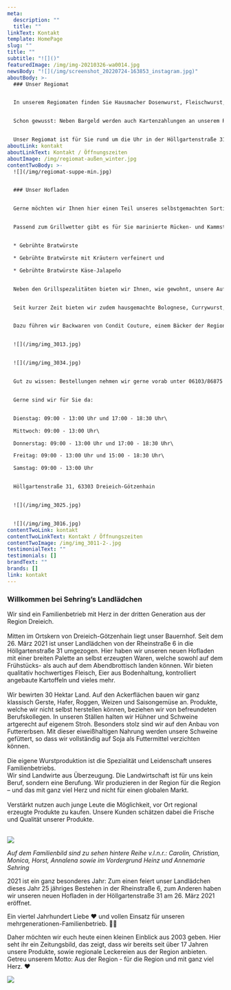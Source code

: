 ```yaml
---
meta:
  description: ""
  title: ""
linkText: Kontakt
template: HomePage
slug: ""
title: ""
subtitle: "![]()"
featuredImage: /img/img-20210326-wa0014.jpg
newsBody: "![](/img/screenshot_20220724-163853_instagram.jpg)"
aboutBody: >-
  ### Unser Regiomat


  In unserem Regiomaten finden Sie Hausmacher Dosenwurst, Fleischwurst, drei verschiedene Sorten Bratwürste, Rindswürste, Gelbwurst und weitere Sorten Wurst, sowie Eier aus Bodenhaltung und verschiedene Salate! Unser Sortiment wechselt je nach Saison. Passend zum Grillwetter gibt es unsere mageren oder durchwachsenen Steaks zu kaufen. Für die kälteren Monate gibt es unsere Stiel- und Kammrippchen und Sauerkraut (500g Beutel). Hier ist für jeden etwas dabei.


  Schon gewusst: Neben Bargeld werden auch Kartenzahlungen an unserem Regiomaten akzeptiert.


  Unser Regiomat ist für Sie rund um die Uhr in der Höllgartenstraße 31 in Dreieich-Götzenhain geöffnet.
aboutLink: kontakt
aboutLinkText: Kontakt / Öffnungszeiten
aboutImage: /img/regiomat-außen_winter.jpg
contentTwoBody: >-
  ![](/img/regiomat-suppe-min.jpg)


  ### Unser Hofladen


  Gerne möchten wir Ihnen hier einen Teil unseres selbstgemachten Sortiments aus dem Hofladen vorstellen.


  Passend zum Grillwetter gibt es für Sie marinierte Rücken- und Kammsteaks sowie Filetsteaks, frische Bratwürste und leckere Grillfackeln sowie Spareribs (alles vom Schwein). Selbstverständlich haben wir auch unsere drei verschiedenen Sorten Grillwürste vorrätig:


  * Gebrühte Bratwürste

  * Gebrühte Bratwürste mit Kräutern verfeinert und

  * Gebrühte Bratwürste Käse-Jalapeño


  Neben den Grillspezalitäten bieten wir Ihnen, wie gewohnt, unsere Aufschnittwurst, rohen und gekochten Schinken, Fleischkäse (verschiedene Sorten), geräucherte Mettwürste (verschiedene Sorten), Hausmacher Wurst und vieles mehr an. Auch die leckeren, selbstgemachten Salate, wie Fleischsalat und Kartoffelsalat, gibt es als Beilage für einen perfekten Grillabend bei uns zu kaufen.


  Seit kurzer Zeit bieten wir zudem hausgemachte Bolognese, Currywurst, Kürbis- und Kartoffelsuppe im Glas.


  Dazu führen wir Backwaren von Condit Couture, einem Bäcker der Region, sowie saisonales Obst und Gemüse.


  ![](/img/img_3013.jpg)


  ![](/img/img_3034.jpg)


  Gut zu wissen: Bestellungen nehmen wir gerne vorab unter 06103/86875 entgegen. Kartenzahlungen sind bei uns auch möglich.


  Gerne sind wir für Sie da:


  Dienstag: 09:00 - 13:00 Uhr und 17:00 - 18:30 Uhr\

  Mittwoch: 09:00 - 13:00 Uhr\

  Donnerstag: 09:00 - 13:00 Uhr und 17:00 - 18:30 Uhr\

  Freitag: 09:00 - 13:00 Uhr und 15:00 - 18:30 Uhr\

  Samstag: 09:00 - 13:00 Uhr  


  Höllgartenstraße 31, 63303 Dreieich-Götzenhain


  ![](/img/img_3025.jpg)


  ![](/img/img_3016.jpg)
contentTwoLink: kontakt
contentTwoLinkText: Kontakt / Öffnungszeiten
contentTwoImage: /img/img_3011-2-.jpg
testimonialText: ""
testimonials: []
brandText: ""
brands: []
link: kontakt
---
```

### Willkommen bei Sehring’s Landlädchen

Wir sind ein Familienbetrieb mit Herz in der dritten Generation aus der Region Dreieich.
<br />
<br />
Mitten im Ortskern von Dreieich-Götzenhain liegt unser Bauernhof. Seit dem 26. März 2021 ist unser Landlädchen von der Rheinstraße 6 in die Höllgartenstraße 31 umgezogen. Hier  haben wir unseren neuen Hofladen mit einer breiten Palette an selbst erzeugten Waren, welche sowohl auf dem Frühstücks- als auch auf dem Abendbrottisch landen können. Wir bieten qualitativ hochwertiges Fleisch, Eier aus Bodenhaltung, kontrolliert angebaute Kartoffeln und vieles mehr.
<br />
<br />
Wir bewirten 30 Hektar Land. Auf den Ackerflächen bauen wir ganz klassisch Gerste, Hafer, Roggen, Weizen und Saisongemüse an. Produkte, welche wir nicht selbst herstellen können, beziehen wir von befreundeten Berufskollegen. In unseren Ställen halten wir Hühner und Schweine artgerecht auf eigenem Stroh. Besonders stolz sind wir auf den Anbau von Futtererbsen. Mit dieser eiweißhaltigen Nahrung werden unsere Schweine gefüttert, so dass wir vollständig auf Soja als Futtermittel verzichten können.
<br />
<br />
Die eigene Wurstproduktion ist die Spezialität und Leidenschaft unseres Familienbetriebs.
<br />
Wir sind Landwirte aus Überzeugung. Die Landwirtschaft ist für uns kein Beruf, sondern eine Berufung. Wir produzieren in der Region für die Region – und das mit ganz viel Herz und nicht für einen globalen Markt.
<br />
<br />
Verstärkt nutzen auch junge Leute die Möglichkeit, vor Ort regional erzeugte Produkte zu kaufen. Unsere Kunden schätzen dabei die Frische und Qualität unserer Produkte.
<br />
<br />

![](/img/website_teaser_neu.jpg)

*Auf dem Familienbild sind zu sehen hintere Reihe v.l.n.r.: Carolin, Christian, Monica, Horst, Annalena  sowie im Vordergrund Heinz und Annemarie Sehring*

2021 ist ein ganz besonderes Jahr: Zum einen feiert unser Landlädchen dieses Jahr 25 jähriges Bestehen in der Rheinstraße 6, zum Anderen haben wir unseren neuen Hofladen in der Höllgartenstraße 31 am 26. März 2021 eröffnet.

Ein viertel Jahrhundert Liebe ❤️ und vollen Einsatz für unseren mehrgenerationen-Familienbetrieb. 🚜🌾

Daher möchten wir euch heute einen kleinen Einblick aus 2003 geben. Hier seht ihr ein Zeitungsbild, das zeigt, dass wir bereits seit über 17 Jahren unsere Produkte, sowie regionale Leckereien aus der Region anbieten. Getreu unserem Motto: Aus der Region - für die Region und mit ganz viel Herz. ♥️

![](/img/jubiläum.jpg)